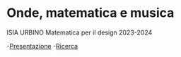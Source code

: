 # Onde, matematica e musica
ISIA URBINO
Matematica per il design 
2023-2024


-[Presentazione](https://veronicaridolfi.github.io/try/presentazione/presentazione.html)
-[Ricerca](https://veronicaridolfi.github.io/Onde/ricerca/)  
